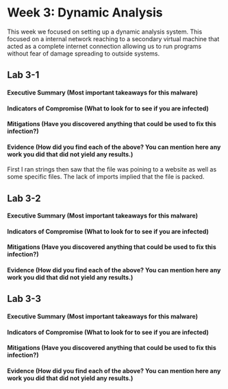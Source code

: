 # Week 3: Dynamic Analysis 
 This week we focused on setting up a dynamic analysis system. This focused on a internal network reaching to a secondary virtual machine that acted as a complete internet connection allowing us to run programs without fear of damage spreading to outside systems. 
## Lab 3-1
  
#### Executive Summary (Most important takeaways for this malware)

#### Indicators of Compromise (What to look for to see if you are infected)

#### Mitigations (Have you discovered anything that could be used to fix this infection?)

#### Evidence (How did you find each of the above? You can mention here any work you did that did not yield any results.)
 First I ran strings then saw that the file was poining to a website as well as some specific files. The lack of imports implied that the file is packed. 

## Lab 3-2
  
#### Executive Summary (Most important takeaways for this malware)

#### Indicators of Compromise (What to look for to see if you are infected)

#### Mitigations (Have you discovered anything that could be used to fix this infection?)

#### Evidence (How did you find each of the above? You can mention here any work you did that did not yield any results.)

## Lab 3-3
  
#### Executive Summary (Most important takeaways for this malware)

#### Indicators of Compromise (What to look for to see if you are infected)

#### Mitigations (Have you discovered anything that could be used to fix this infection?)

#### Evidence (How did you find each of the above? You can mention here any work you did that did not yield any results.)
